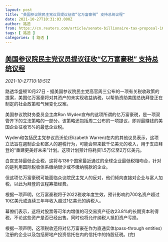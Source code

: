 ```yaml
---
layout: post
title: "美国参议院民主党议员提议征收“亿万富豪税” 支持总统议程"
date: 2021-10-27T10:31:03.000Z
author: 路透
from: https://cn.reuters.com/article/senate-billionaire-tax-proposal-1027-wed-idCNKBS2HH180
tags: [ 路透 ]
categories: [ 路透 ]
---
```

<!--1635330663000-->
[美国参议院民主党议员提议征收“亿万富豪税” 支持总统议程](https://cn.reuters.com/article/senate-billionaire-tax-proposal-1027-wed-idCNKBS2HH180)
------

<div>
<div><i>2021-10-27T10:18:51Z</i></div><p>路透华盛顿10月27日 - 据美国参议院民主党高官周三公布的一项有关税收政策的提案，美国亿万富豪将对其资产的未实现收益纳税，以帮助资助美国总统拜登正在制定的社会政策和气候变化议案。</p><p>美国参议院财务委员会主席Ron Wyden宣布的这项所谓的亿万富豪税，是一项双管齐下的立法策略的一部分。该策略还包括周二公布的一项提议，即对最赚钱的美国企业征收15%的最低企业税。</p><p>Wyden和包括民主党参议员沃伦(Elizabeth Warren)在内的其他议员表示，这项立法旨在遏制企业和富人的避税行为，可能会带来数千亿美元的收入，用于支应拜登的“重建更美好未来”计划。这项计划预计将耗资1.5万亿至2万亿美元。</p><p>白宫支持最低企业税，这将与136个国家最近通过的全球企业最低税相吻合，针对的是利用国际税收体系缴纳很少或不缴纳税款的企业。</p><p>但这项亿万富豪税可能面临众议院民主党人的反对，他们倾向直接对企业与富人加税，以此为拜登的议程筹措经费。</p><p>根据一项声明，亿万富豪税将于2022税收年度生效，预计影响约700名资产超过10亿美元或连续三年年收入超过1亿美元的纳税人。</p><p>幕僚们表示，这将对股票等可年内增值的可交易资产征收23.8%的长期资本利得税，不论这些资产是否已经出售。同时也将允许纳税人抵扣资产亏损。</p><p>根据一项声明，这项税收还将对亿万富豪在作为直通实体(pass-through entities)注册的企业以及包括房地产投资信托在内的信托中的持股征税。(完)</p>
</div>
